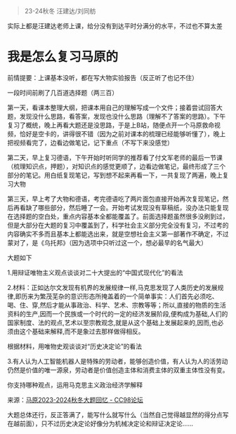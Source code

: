 > 23-24秋冬 汪建达/刘同舫

实际上都是汪建达老师上课，给分没有到达平时分满分的水平，不过也不算太差

# 我是怎么复习马原的

前情提要：上课基本没听，都在写大物实验报告（反正听了也记不住）

一段时间前刷了几百道选择题（两三百）

第一天，看课本整理大纲，把课本用自己的理解写成一个文件；接着尝试回答大题，发现没什么思路，看答案，发现也没什么思路（理解不了答案的思路）。下午复习了概统，晚上再看大题还是没思路，于是上B站，随便点开一个马原救命视频，恰好是空卡的，讲得很不错（因为之前对课本的梳理已经能够听懂了），晚上把视频看完了，边看边做笔记，记下重点（不写下来没感觉）

第二天，早上复习德语，下午开始时听同学的推荐看了付文军老师的最后一节课（梳理知识点，押题），对知识点的感觉更顺了，边看边做笔记，最终形成了三个部分的笔记。用白纸复现笔记，写到想不起来再看一下，一共复现了两遍，晚上复习大物

第三天，早上考了大物和德语，考完德语吃了两片面包直接开始再次复现笔记，然后再看缺了哪些部分，然后睡了一会。开始考试发现没有草稿纸，没办法只能复现在选择题的空白处，重点内容基本全都能覆盖了。前面选择题虽然很多没刷到过，但是大部分在大题的复习中覆盖到了，科学社会主义部分完全没有复习，不过考的内容确实不多而且基本上都能选出来，就是空想社会主义第一部著作不确定，不过蒙对了，是《乌托邦》（因为选项中只听过这一个，想必最早的名气最大）

大题如下

1.用辩证唯物主义观点谈谈对二十大提出的“中国式现代化”的看法

2.材料：正如达尔文发现有机界的发展规律一样,马克思发现了人类历史的发展规律,即历来为繁茂芜杂的意识形态所掩盖着的一个简单事实：人们首先必须吃、喝、住、穿,然后才能从事政治、科学、艺术、宗教等等；所以,直接的物质的生活资料的生产,因而一个民族或一个时代的一定的经济发展阶段,便构成为基础,人们的国家制度、法的观点,艺术以至宗教观念,就是从这个基础上发展起来的,因而,也必须由这个基础来解释,而不是象过去那样做得相反。

根据材料，用唯物史观谈谈对“历史决定论”的看法

3.有人认为人工智能机器人是特殊的劳动者，能够创造价值，有人认为人的活劳动仍然是价值的唯一源泉，劳动者是价值创造主体和消费主体的双重主体性没有变。

你支持哪种观点，运用马克思主义政治经济学解释

来源：[马原2023-2024秋冬大题回忆 - CC98论坛](https://www.cc98.org/topic/5799458)

大题总体还行，反正答满了，能写什么就写什么（当然自己觉得越显然的得分点写在越前面），只不过历史决定论好像分为机械决定论和辩证决定论……
